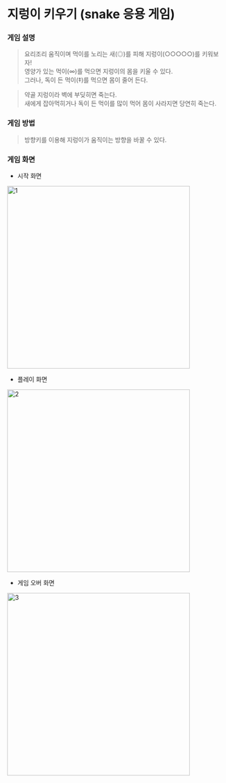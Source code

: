 # 지렁이 키우기 (snake 응용 게임)

### 게임 설명
>요리조리 움직이며 먹이를 노리는 새(◎)를 피해 지렁이(○○○○○)를 키워보자!  
>영양가 있는 먹이(∞)를 먹으면 지렁이의 몸을 키울 수 있다.  
>그러나, 독이 든 먹이(‡)를 먹으면 몸이 줄어 든다.

>약골 지렁이라 벽에 부딪히면 죽는다.  
>새에게 잡아먹히거나 독이 든 먹이를 많이 먹어 몸이 사라지면 당연히 죽는다.

### 게임 방법
>방향키를 이용해 지렁이가 움직이는 방향을 바꿀 수 있다.

  
### 게임 화면 
- 시작 화면
<img width="421" alt="1" src="https://user-images.githubusercontent.com/38491112/79225127-3c985880-7e97-11ea-9c18-a6921307f033.png">

- 플레이 화면
<img width="421" alt="2" src="https://user-images.githubusercontent.com/38491112/79225098-330ef080-7e97-11ea-8a3c-ca12296840ae.png">

- 게임 오버 화면
<img width="421" alt="3" src="https://user-images.githubusercontent.com/38491112/79225103-34d8b400-7e97-11ea-9b0d-e27d50a9f475.png">
